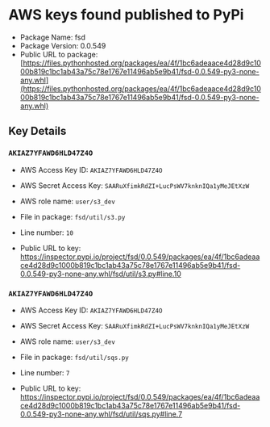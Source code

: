 # AWS keys found published to PyPi

* Package Name: fsd
* Package Version: 0.0.549
* Public URL to package: [https://files.pythonhosted.org/packages/ea/4f/1bc6adeaace4d28d9c1000b819c1bc1ab43a75c78e1767e11496ab5e9b41/fsd-0.0.549-py3-none-any.whl](https://files.pythonhosted.org/packages/ea/4f/1bc6adeaace4d28d9c1000b819c1bc1ab43a75c78e1767e11496ab5e9b41/fsd-0.0.549-py3-none-any.whl)

## Key Details

### `AKIAZ7YFAWD6HLD47Z4O`

* AWS Access Key ID: `AKIAZ7YFAWD6HLD47Z4O`
* AWS Secret Access Key: `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` 
* AWS role name: `user/s3_dev`
* File in package: `fsd/util/s3.py`
* Line number: `10`

* Public URL to key: https://inspector.pypi.io/project/fsd/0.0.549/packages/ea/4f/1bc6adeaace4d28d9c1000b819c1bc1ab43a75c78e1767e11496ab5e9b41/fsd-0.0.549-py3-none-any.whl/fsd/util/s3.py#line.10



### `AKIAZ7YFAWD6HLD47Z4O`

* AWS Access Key ID: `AKIAZ7YFAWD6HLD47Z4O`
* AWS Secret Access Key: `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` 
* AWS role name: `user/s3_dev`
* File in package: `fsd/util/sqs.py`
* Line number: `7`

* Public URL to key: https://inspector.pypi.io/project/fsd/0.0.549/packages/ea/4f/1bc6adeaace4d28d9c1000b819c1bc1ab43a75c78e1767e11496ab5e9b41/fsd-0.0.549-py3-none-any.whl/fsd/util/sqs.py#line.7



